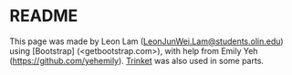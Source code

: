 # README

This page was made by Leon Lam (<LeonJunWei.Lam@students.olin.edu>) using [Bootstrap] (<getbootstrap.com>), with help from Emily Yeh (<https://github.com/yehemily>). [Trinket](<trinket.io>) was also used in some parts.
